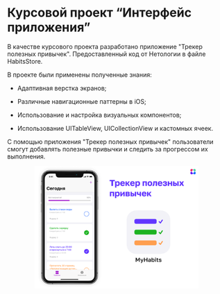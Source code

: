 # Курсовой проект “Интерфейс приложения”

В качестве курсового проекта разработано приложение "Трекер полезных привычек".  Предоставленный код от Нетологии в файле HabitsStore.

В проекте были применены полученные знания:

- Адаптивная верстка экранов;

- Различные навигационные паттерны в iOS;

- Использование и настройка визуальных компонентов;

- Использование UITableView, UICollectionView и кастомных ячеек.

С помощью приложения "Трекер полезных привычек" пользователи смогут добавлять полезные привычки и следить за прогрессом их выполнения.

<p align="center" width="100%">
    <img width="75%" src="./promo.png"> 
  </p>
